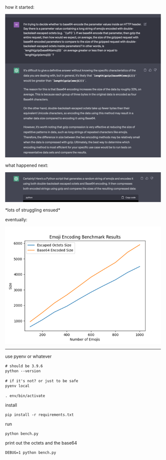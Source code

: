 how it started:

![](./how-it-started.png)

what happened next:

![](./what-happened-next.png)

\*lots of struggling ensued\*

eventually:

![](./emoji_encoding_benchmark.png)

---

use pyenv or whatever

```
# should be 3.9.6
python --version

# if it's not? or just to be safe
pyenv local

. env/bin/activate
```

install

```
pip install -r requirements.txt
```

run

```
python bench.py
```

print out the octets and the base64

```
DEBUG=1 python bench.py
```
